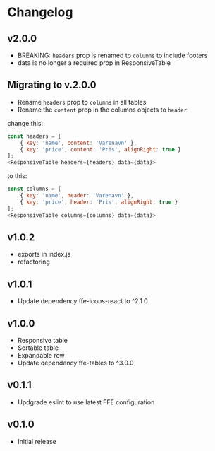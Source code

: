 # Changelog

## v2.0.0

* BREAKING: `headers` prop is renamed to `columns` to include footers
* data is no longer a required prop in ResponsiveTable

## Migrating to v.2.0.0
* Rename `headers` prop to `columns` in all tables
* Rename the `content` prop in the columns objects to `header`

change this:

```javascript
const headers = [
    { key: 'name', content: 'Varenavn' },
    { key: 'price', content: 'Pris', alignRight: true }
];
<ResponsiveTable headers={headers} data={data}>
```
to this:
```javascript
const columns = [
    { key: 'name', header: 'Varenavn' },
    { key: 'price', header: 'Pris', alignRight: true }
];
<ResponsiveTable columns={columns} data={data}>

```

## v1.0.2

* exports in index.js
* refactoring

## v1.0.1

* Update dependency ffe-icons-react to ^2.1.0

## v1.0.0

* Responsive table
* Sortable table
* Expandable row
* Update dependency ffe-tables to ^3.0.0

## v0.1.1

* Updgrade eslint to use latest FFE configuration

## v0.1.0

* Initial release
